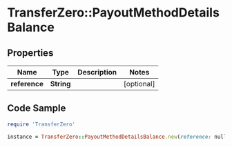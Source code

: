 # TransferZero::PayoutMethodDetailsBalance

## Properties

Name | Type | Description | Notes
------------ | ------------- | ------------- | -------------
**reference** | **String** |  | [optional] 

## Code Sample

```ruby
require 'TransferZero'

instance = TransferZero::PayoutMethodDetailsBalance.new(reference: null)
```



